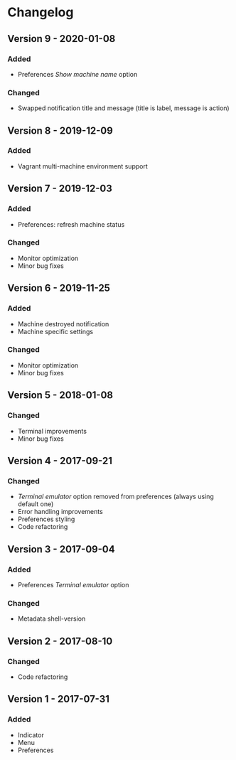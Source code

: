 # Changelog

## Version 9 - 2020-01-08
### Added
- Preferences _Show machine name_ option
### Changed
- Swapped notification title and message (title is label, message is action)

## Version 8 - 2019-12-09
### Added
- Vagrant multi-machine environment support

## Version 7 - 2019-12-03
### Added
- Preferences: refresh machine status
### Changed
- Monitor optimization
- Minor bug fixes

## Version 6 - 2019-11-25
### Added
- Machine destroyed notification
- Machine specific settings
### Changed
- Monitor optimization
- Minor bug fixes

## Version 5 - 2018-01-08
### Changed
- Terminal improvements
- Minor bug fixes

## Version 4 - 2017-09-21
### Changed
- _Terminal emulator_ option removed from preferences (always using default one)
- Error handling improvements
- Preferences styling
- Code refactoring

## Version 3 - 2017-09-04
### Added
- Preferences _Terminal emulator_ option
### Changed
- Metadata shell-version

## Version 2 - 2017-08-10
### Changed
- Code refactoring

## Version 1 - 2017-07-31
### Added
- Indicator
- Menu
- Preferences
